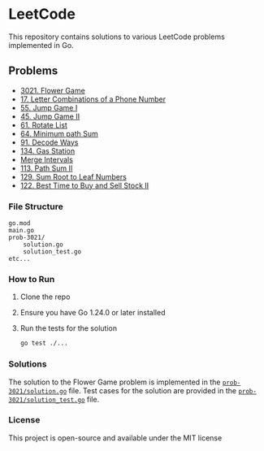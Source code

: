 # LeetCode

This repository contains solutions to various LeetCode problems implemented in Go.

## Problems

- [3021. Flower Game](https://leetcode.com/problems/alice-and-bob-playing-flower-game/description)
- [17. Letter Combinations of a Phone Number](https://leetcode.com/problems/letter-combinations-of-a-phone-number/description/)
- [55. Jump Game I](https://leetcode.com/problems/jump-game/description)
- [45. Jump Game II](https://leetcode.com/problems/jump-game-ii/description)
- [61. Rotate List](https://leetcode.com/problems/rotate-list/description)
- [64. Minimum path Sum](https://leetcode.com/problems/minimum-path-sum/description)
- [91. Decode Ways](https://leetcode.com/problems/decode-ways/description)
- [134. Gas Station](https://leetcode.com/problems/gas-station/description)
- [Merge Intervals](https://leetcode.com/problems/merge-intervals/description)
- [113. Path Sum II](https://leetcode.com/problems/path-sum-ii/description)
- [129. Sum Root to Leaf Numbers](https://leetcode.com/problems/sum-root-to-leaf-numbers/description)
- [122. Best Time to Buy and Sell Stock II](https://leetcode.com/problems/best-time-to-buy-and-sell-stock-ii/description)

### File Structure

```
go.mod
main.go
prob-3021/
    solution.go
    solution_test.go
etc...
```

### How to Run

1. Clone the repo
2. Ensure you have Go 1.24.0 or later installed
3. Run the tests for the solution

   ```sh
   go test ./...
   ```

### Solutions

The solution to the Flower Game problem is implemented in the [`prob-3021/solution.go`](prob-3021/solution.go) file. Test cases for the solution are provided in the [`prob-3021/solution_test.go`](prob-3021/solution_test.go) file.

### License

This project is open-source and available under the MIT license